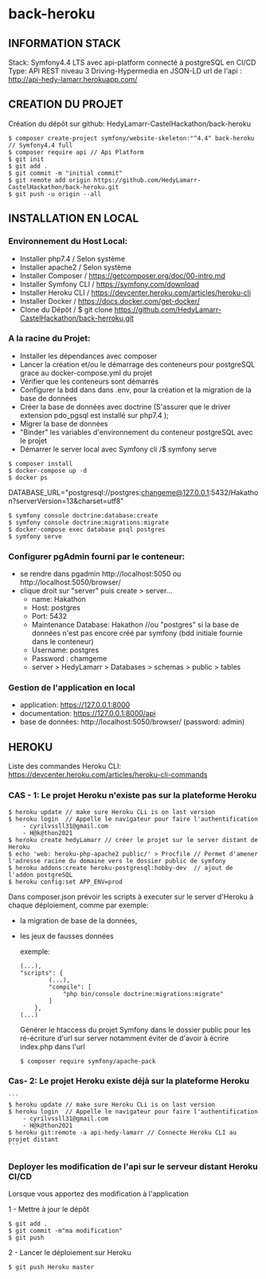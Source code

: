 # back-heroku

## INFORMATION STACK

Stack: Symfony4.4 LTS avec api-platform connecté à postgreSQL en CI/CD 
Type: API REST niveau 3 Driving-Hypermedia en JSON-LD
url de l'api :  http://api-hedy-lamarr.herokuapp.com/

## CREATION DU PROJET

Création du dépôt sur github: HedyLamarr-CastelHackathon/back-heroku
```
$ composer create-project symfony/website-skeleton:"^4.4" back-heroku // Symfony4.4 full
$ composer require api // Api Platform
$ git init
$ git add .
$ git commit -m "initial commit"
$ git remote add origin https://github.com/HedyLamarr-CastelHackathon/back-heroku.git
$ git push -u origin --all
```


## INSTALLATION EN LOCAL


### Environnement du Host Local:

- Installer php7.4 / Selon système
- Installer apache2 / Selon système
- Installer Composer / https://getcomposer.org/doc/00-intro.md
- Installer Symfony CLI / https://symfony.com/download
- Installer Heroku CLI  /  https://devcenter.heroku.com/articles/heroku-cli
- Installer Docker  / https://docs.docker.com/get-docker/
- Clone du Dépôt / $ git clone https://github.com/HedyLamarr-CastelHackathon/back-herroku.git

### A la racine du Projet:

- Installer les dépendances avec composer
- Lancer  la création et/ou le démarrage des conteneurs pour postgreSQL grace au docker-compose.yml du projet
- Vérifier que les conteneurs sont démarrés
- Configurer la bdd dans dans .env, pour la création et la migration de la base de données
- Créer la base de données avec doctrine (S'assurer que le driver extension pdo_pgsql est installé sur php7.4 );
- Migrer la base de données 
- "Binder" les variables d'environnement du conteneur postgreSQL avec le projet  
- Démarrer le server local avec Symfony cli /$ symfony serve

```
$ composer install
$ docker-compose up -d
$ docker ps
```

DATABASE_URL="postgresql://postgres:changeme@127.0.0.1:5432/Hakathon?serverVersion=13&charset=utf8"

```
$ symfony console doctrine:database:create
$ symfony console doctrine:migrations:migrate
$ docker-compose exec database psql postgres
$ symfony serve
```


### Configurer pgAdmin fourni par le conteneur:

- se rendre dans pgadmin http://localhost:5050 ou  http://localhost:5050/browser/
- clique droit sur "server" puis create > server...
    - name: Hakathon
    - Host: postgres
    - Port: 5432
    - Maintenance Database: Hakathon //ou "postgres" si la base de données n'est pas encore créé par symfony (bdd initiale fournie dans le conteneur)
    - Username: postgres
    - Password : chamgeme
    - server > HedyLamarr > Databases > schemas > public > tables

### Gestion de l'application en local

-  application: https://127.0.0.1:8000
-  documentation:  https://127.0.0.1:8000/api        
-  base de données: http://localhost:5050/browser/ (password: admin)


## HEROKU

Liste des commandes Heroku CLI: https://devcenter.heroku.com/articles/heroku-cli-commands

### CAS - 1: Le projet Heroku n'existe pas sur la plateforme Heroku


```
$ heroku update // make sure Heroku CLi is on last version
$ heroku login  // Appelle le navigateur pour faire l'authentification
    - cyrilvssll31@gmail.com
    - H@k@thon2021
$ heroku create hedyLamarr // créer le projet sur le server distant de Heroku
$ echo 'web: heroku-php-apache2 public/' > Procfile // Permet d'amener l'adresse racine du domaine vers le dossier public de symfony
$ heroku addons:create heroku-postgresql:hobby-dev  // ajout de l'addon postgreSQL
$ heroku config:set APP_ENV=prod
```

Dans composer.json prévoir les scripts à executer sur le server d'Heroku à chaque déploiement, comme par exemple:
  - la migration de base de la données, 
  - les jeux de fausses données

    exemple:
    ```
    (...),
    "scripts": {
            (...),
            "compile": [
                "php bin/console doctrine:migrations:migrate"
            ]
        },
    (...)
    ```

    Générer le htaccess du projet Symfony dans le dossier public pour les ré-écriture d'url sur server notamment éviter de d'avoir à écrire index.php dans l'url
    ```
    $ composer require symfony/apache-pack
    ```
### Cas- 2: Le projet Heroku existe déjà sur la plateforme Heroku
    ```
    $ heroku update // make sure Heroku CLi is on last version
    $ heroku login  // Appelle le navigateur pour faire l'authentification
        - cyrilvssll31@gmail.com
        - H@k@thon2021
    $ heroku git:remote -a api-hedy-lamarr // Connecte Heroku CLI au projet distant
    ```

### Deployer les modification de l'api sur le serveur distant Heroku CI/CD

Lorsque vous apportez des modification à l'application

1 - Mettre à jour le dépôt
```
$ git add .
$ git commit -m"ma modification"
$ git push
```

2 - Lancer le déploiement sur Heroku
```
$ git push Heroku master   
```


